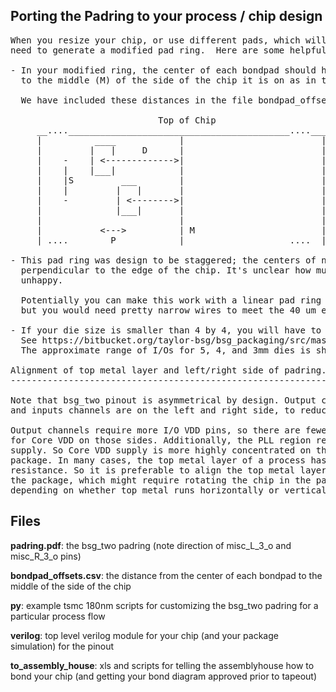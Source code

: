 Porting the Padring to your process / chip design
------------------------------------------------------------
<pre>
When you resize your chip, or use different pads, which will have different sizes, you will
need to generate a modified pad ring.  Here are some helpful tips:

- In your modified ring, the center of each bondpad should have roughly the same distance (D) 
  to the middle (M) of the side of the chip it is on as in the original padrid.
  
  We have included these distances in the file bondpad_offsets.csv.
 
                            Top of Chip
     __....__________________________________________....___
     |          ____            |                          |
     |         |   |     D      |                          |
     |    -    | <------------->|                          |
     |    |    |___|            |                          |
     |    |S         ___        |                          |
     |    |         |   |       |                          |
     |    -         | <-------->|                          |
     |              |___|       |                          |
     |                          |                          |
     |           <--->          | M                        | 
     | ....        P            |                    ....  |
     
- This pad ring was design to be staggered; the centers of neighbor pads are 115 micron apart (S) in the direction
  perpendicular to the edge of the chip. It's unclear how much this distance can change before the bond house gets
  unhappy. 

  Potentially you can make this work with a linear pad ring
  but you would need pretty narrow wires to meet the 40 um effective pitch (P).

- If your die size is smaller than 4 by 4, you will have to eliminate pads starting from the edges.
  See https://bitbucket.org/taylor-bsg/bsg_packaging/src/master/ucsd_bga_332/pinouts/bsg_two/common/padring.pdf for guidance.
  The approximate range of I/Os for 5, 4, and 3mm dies is shown.

Alignment of top metal layer and left/right side of padring.
------------------------------------------------------------

Note that bsg_two pinout is asymmetrical by design. Output channels are on top and bottom
and inputs channels are on the left and right side, to reduce the noise of output channels on the inputs.

Output channels require more I/O VDD pins, so there are fewer available pads available 
for Core VDD on those sides. Additionally, the PLL region reduces the amount of pins for 
supply. So Core VDD supply is more highly concentrated on the left and right side of the
package. In many cases, the top metal layer of a process has thicker metal and much lower 
resistance. So it is preferable to align the top metal layer with the left/right side of 
the package, which might require rotating the chip in the package,
depending on whether top metal runs horizontally or vertically.
</pre>


Files
-----

**padring.pdf**:         the bsg_two padring (note direction of misc_L_3_o and misc_R_3_o pins)

**bondpad_offsets.csv**: the distance from the center of each bondpad to the middle of the side of the chip

**py**:                  example tsmc 180nm scripts for customizing the bsg_two padring for a particular process flow

**verilog**:             top level verilog module for your chip (and your package simulation) for the pinout

**to_assembly_house**:   xls and scripts for telling the assemblyhouse how to bond your chip 
                     (and getting your bond diagram approved prior to tapeout)
